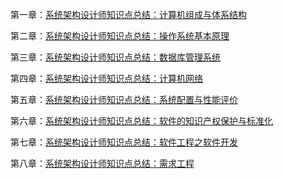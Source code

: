 第一章：[系统架构设计师知识点总结：计算机组成与体系结构](https://mp.weixin.qq.com/s?__biz=Mzg5NTE5ODUzMA==&mid=2247485010&idx=1&sn=750ffe4ee2b9931c15eb7ae3e0421623&chksm=c012b27ff7653b69eb1d9624a7ccda926894c7a4e8d81f03ac484dbe78ceeefbd99d0f355380#rd)

第二章：[系统架构设计师知识点总结：操作系统基本原理](https://mp.weixin.qq.com/s?__biz=Mzg5NTE5ODUzMA==&mid=2247485103&idx=1&sn=d999762a4bc86190294ea8a950745faf&chksm=c012b282f7653b94b940b8cc3a65e5f0654027430174e71a1a407e1c5dfac6b577d1f2eca21b&token=1366458332&lang=zh_CN#rd)

第三章：[系统架构设计师知识点总结：数据库管理系统](https://mp.weixin.qq.com/s?__biz=Mzg5NTE5ODUzMA==&mid=2247485155&idx=1&sn=42169b90cc8e1b41eb9730bab72fca5a&chksm=c012b2cef7653bd82bae78d7207582f8c808c5153c52069b265130b8343820d373c7bd1fe96f#rd)

第四章：[系统架构设计师知识点总结：计算机网络](https://mp.weixin.qq.com/s?__biz=Mzg5NTE5ODUzMA==&mid=2247485199&idx=1&sn=1533605774474afc622c2b8b032743d5&chksm=c012b322f7653a34d73d6b12d592e6fe6d3add110fb8c7efbae0c2322822ef5f8ed81396dff6&token=1201544985&lang=zh_CN#rd)


第五章：[系统架构设计师知识点总结：系统配置与性能评价](https://mp.weixin.qq.com/s?__biz=Mzg5NTE5ODUzMA==&mid=2247485248&idx=1&sn=46fb640fa99f709f64cf160a08bcdfc3&chksm=c012b36df7653a7b71091452cd91c458575bffb470eb7bc40fb4cfc18cfc84f3c60c27010062&token=1201544985&lang=zh_CN#rd)

第六章：[系统架构设计师知识点总结：软件的知识产权保护与标准化](https://mp.weixin.qq.com/s?__biz=Mzg5NTE5ODUzMA==&mid=2247485259&idx=1&sn=d83e262851d817db3e7faea467ab26fa&chksm=c012b366f7653a70332c78bf86f04c594eade1b5754798dfc752f8584f6cbdab838afdfcfe7d&token=1274642282&lang=zh_CN#rd)

第七章：[系统架构设计师知识点总结：软件工程之软件开发](https://mp.weixin.qq.com/s?__biz=Mzg5NTE5ODUzMA==&mid=2247485319&idx=1&sn=720225b8579a33dd29feb85d7b816480&chksm=c012b3aaf7653abcefa09c1a4e113da7fef08fd24c911326b16691e0edd651ddddf1d1334a3b&token=1274642282&lang=zh_CN#rd)

第八章：[系统架构设计师知识点总结：需求工程](https://mp.weixin.qq.com/s?__biz=Mzg5NTE5ODUzMA==&mid=2247485489&idx=1&sn=5ddccae49e7c89e15450e945610e6a95&chksm=c012bc1cf765350a159cad5efb8f662efea76e7f7591f00bf89d7fff4fe531466488fef0b8f7&token=1274642282&lang=zh_CN#rd)
